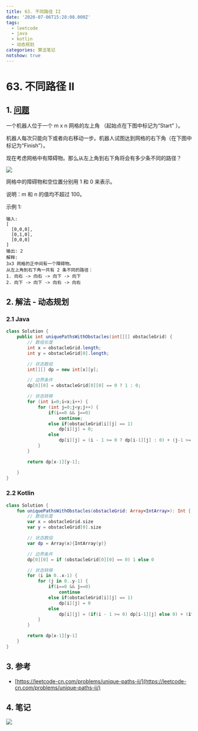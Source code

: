 ```yaml
---
title: 63. 不同路径 II
date: '2020-07-06T15:28:08.000Z'
tags:
  - leetcode
  - java
  - kotlin
  - 动态规划
categories: 算法笔记
notshow: true
---
```


# 63. 不同路径 II

## 1. [问题](https://leetcode-cn.com/problems/unique-paths-ii/)

一个机器人位于一个 m x n 网格的左上角 （起始点在下图中标记为“Start” ）。

机器人每次只能向下或者向右移动一步。机器人试图达到网格的右下角（在下图中标记为“Finish”）。

现在考虑网格中有障碍物。那么从左上角到右下角将会有多少条不同的路径？

![](https://assets.leetcode-cn.com/aliyun-lc-upload/uploads/2018/10/22/robot_maze.png)

网格中的障碍物和空位置分别用 1 和 0 来表示。

说明：m 和 n 的值均不超过 100。

示例 1:

```text
输入:
[
  [0,0,0],
  [0,1,0],
  [0,0,0]
]
输出: 2
解释:
3x3 网格的正中间有一个障碍物。
从左上角到右下角一共有 2 条不同的路径：
1. 向右 -> 向右 -> 向下 -> 向下
2. 向下 -> 向下 -> 向右 -> 向右
```

## 2. 解法 - 动态规划

### 2.1 Java

```java
class Solution {
    public int uniquePathsWithObstacles(int[][] obstacleGrid) {
        // 数组长度
        int x = obstacleGrid.length;
        int y = obstacleGrid[0].length;

        // 状态数组
        int[][] dp = new int[x][y];

        // 边界条件
        dp[0][0] = obstacleGrid[0][0] == 0 ? 1 : 0;

        // 状态转移
        for (int i=0;i<x;i++) {
            for (int j=0;j<y;j++) {
                if(i==0 && j==0)
                    continue;
                else if(obstacleGrid[i][j] == 1)
                    dp[i][j] = 0;
                else 
                    dp[i][j] = (i - 1 >= 0 ? dp[i-1][j] : 0) + (j-1 >= 0 ? dp[i][j-1] : 0);
            }
        }

        return dp[x-1][y-1];

    }
}
```

### 2.2 Kotlin

```kotlin
class Solution {
    fun uniquePathsWithObstacles(obstacleGrid: Array<IntArray>): Int {
        // 数组长度
        var x = obstacleGrid.size
        var y = obstacleGrid[0].size

        // 状态数组
        var dp = Array(x){IntArray(y)}

        // 边界条件
        dp[0][0] = if (obstacleGrid[0][0] == 0) 1 else 0

        // 状态转移  
        for (i in 0..x-1) {
            for (j in 0..y-1) {
                if(i==0 && j==0)
                    continue
                else if(obstacleGrid[i][j] == 1)
                    dp[i][j] = 0
                else 
                    dp[i][j] = (if(i - 1 >= 0) dp[i-1][j] else 0) + (if(j-1 >= 0) dp[i][j-1] else 0)
            }
        }

        return dp[x-1][y-1]
    }
}
```

## 3. 参考

* [https://leetcode-cn.com/problems/unique-paths-ii/](https://leetcode-cn.com/problems/unique-paths-ii/)

## 4. 笔记

![](https://777blog.oss-cn-shanghai.aliyuncs.com/leetcode/leetcode-63.jpg)


